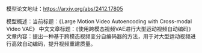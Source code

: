 模型论文地址：https://arxiv.org/abs/2412.17805

模型概述：当前标题：《Large Motion Video Autoencoding with Cross-modal Video VAE》
中文文章标题：《使用跨模态视频VAE进行大型运动视频自动编码》
文章内容：提出一种基于跨模态视频变分自编码器的方法，用于对大型运动视频进行高效自动编码，提升视频重建质量。
